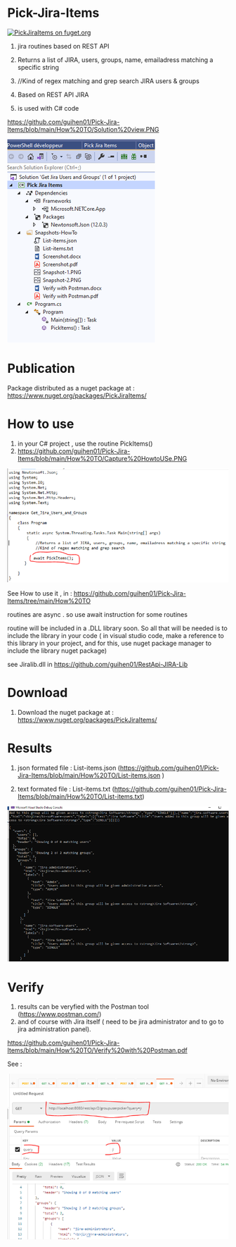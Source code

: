 # Pick-Jira-Items
[![PickJiraItems on fuget.org](https://www.fuget.org/packages/PickJiraItems/badge.svg)](https://www.fuget.org/packages/PickJiraItems)

1.  jira routines based on REST API
2. Returns a list of JIRA, users, groups, name, emailadress matching a specific string
3.   //Kind of regex matching and grep search  JIRA users & groups 
4. Based on REST API JIRA
 
3. is used with C# code 

 https://github.com/guihen01/Pick-Jira-Items/blob/main/How%20TO/Solution%20view.PNG

![alt text](https://github.com/guihen01/Pick-Jira-Items/blob/main/How%20TO/Solution%20view.PNG "Logo Title Text 1")

# Publication

Package distributed as a nuget package at :  https://www.nuget.org/packages/PickJiraItems/

# How to use

1. in your C# project , use the routine PickItems()
2. https://github.com/guihen01/Pick-Jira-Items/blob/main/How%20TO/Capture%20HowtoUSe.PNG

![alt text](https://github.com/guihen01/Pick-Jira-Items/blob/main/How%20TO/Capture%20HowtoUSe.PNG "Logo Title Text 1")

See How to use it , in : https://github.com/guihen01/Pick-Jira-Items/tree/main/How%20TO

routines are async . so use await instruction for some routines 

routine will be included in a .DLL library soon. So all that will be needed is to include the library in your code ( in visual studio code, make a reference to this library in your project, and for this,  use nuget package manager to include the library nuget package) 

see Jiralib.dll in https://github.com/guihen01/RestApi-JIRA-Lib  


# Download
1. Download the nuget package at : https://www.nuget.org/packages/PickJiraItems/

# Results 

1. json formated file : List-items.json  (https://github.com/guihen01/Pick-Jira-Items/blob/main/How%20TO/List-items.json )

2. text formated file : List-items.txt  (https://github.com/guihen01/Pick-Jira-Items/blob/main/How%20TO/List-items.txt)

![alt text](https://github.com/guihen01/Pick-Jira-Items/blob/main/How%20TO/Snapshot-2.PNG  "Logo Title Text 1")


# Verify

1. results can be veryfied with the Postman tool (https://www.postman.com/) 
2. and of course with Jira itself ( need to be jira administrator and to go to jira administration panel). 

https://github.com/guihen01/Pick-Jira-Items/blob/main/How%20TO/Verify%20with%20Postman.pdf

See : 

![alt text](https://github.com/guihen01/Pick-Jira-Items/blob/main/How%20TO/Capture%20postman.PNG "Logo Title Text 1")

